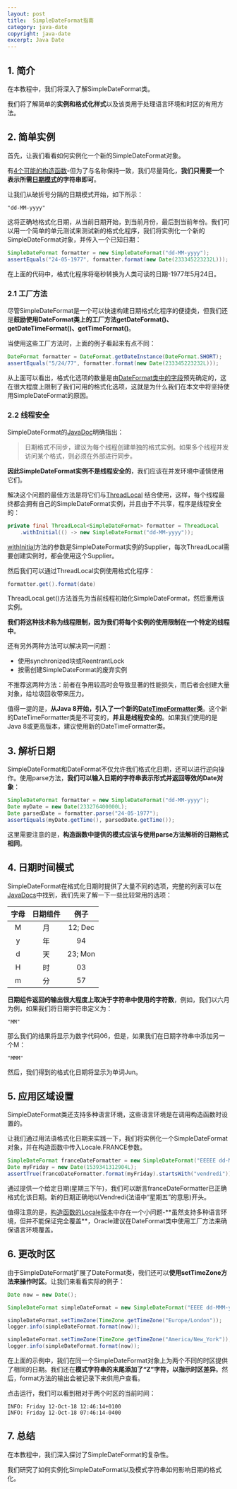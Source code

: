 ```yaml
---
layout: post
title:  SimpleDateFormat指南
category: java-date
copyright: java-date
excerpt: Java Date
---
```


## 1. 简介

在本教程中，我们将深入了解SimpleDateFormat类。

我们将了解简单的**实例和格式化样式**以及该类用于处理语言环境和时区的有用方法。

## 2. 简单实例

首先，让我们看看如何实例化一个新的SimpleDateFormat对象。

有[4个可能的构造函数](https://docs.oracle.com/en/java/javase/21/docs/api/java.base/java/text/SimpleDateFormat.html#constructor-summary)-但为了与名称保持一致，我们尽量简化，**我们只需要一个表示所需[日期模式](https://www.baeldung.com/java-simple-date-format#date_time_patterns)的字符串即可**。

让我们从破折号分隔的日期模式开始，如下所示：

```text
"dd-MM-yyyy"
```

这将正确地格式化日期，从当前日期开始，到当前月份，最后到当前年份。我们可以用一个简单的单元测试来测试新的格式化程序，我们将实例化一个新的SimpleDateFormat对象，并传入一个已知日期：

```java
SimpleDateFormat formatter = new SimpleDateFormat("dd-MM-yyyy");
assertEquals("24-05-1977", formatter.format(new Date(233345223232L)));
```

在上面的代码中，格式化程序将毫秒转换为人类可读的日期-1977年5月24日。

### 2.1 工厂方法

尽管SimpleDateFormat是一个可以快速构建日期格式化程序的便捷类，但我们还是**鼓励使用DateFormat类上的工厂方法getDateFormat()、getDateTimeFormat()、getTimeFormat()**。

当使用这些工厂方法时，上面的例子看起来有点不同：

```java
DateFormat formatter = DateFormat.getDateInstance(DateFormat.SHORT);
assertEquals("5/24/77", formatter.format(new Date(233345223232L)));
```

从上面可以看出，格式化选项的数量是由[DateFormat类中的字段](https://docs.oracle.com/en/java/javase/21/docs/api/java.base/java/text/DateFormat.html#field-summary)预先确定的，这在很大程度上限制了我们可用的格式化选项，这就是为什么我们在本文中将坚持使用SimpleDateFormat的原因。

### 2.2 线程安全

SimpleDateFormat的[JavaDoc](https://github.com/openjdk/jdk/blob/76507eef639c41bffe9a4bb2b8a5083291f41383/src/java.base/share/classes/java/text/SimpleDateFormat.java#L427)明确指出：

> 日期格式不同步，建议为每个线程创建单独的格式实例。如果多个线程并发访问某个格式，则必须在外部进行同步。

**因此SimpleDateFormat实例不是线程安全的**，我们应该在并发环境中谨慎使用它们。

解决这个问题的最佳方法是将它们与[ThreadLocal](https://www.baeldung.com/java-threadlocal) 结合使用，这样，每个线程最终都会拥有自己的SimpleDateFormat实例，并且由于不共享，程序是线程安全的： 

```java
private final ThreadLocal<SimpleDateFormat> formatter = ThreadLocal
    .withInitial(() -> new SimpleDateFormat("dd-MM-yyyy"));
```

[withInitial](https://docs.oracle.com/en/java/javase/21/docs/api/java.base/java/lang/ThreadLocal.html#withInitial(java.util.function.Supplier))方法的参数是SimpleDateFormat实例的Supplier，每次ThreadLocal需要创建实例时，都会使用这个Supplier。

然后我们可以通过ThreadLocal实例使用格式化程序：

```java
formatter.get().format(date)
```

ThreadLocal.get()方法首先为当前线程初始化SimpleDateFormat，然后重用该实例。

**我们将这种技术称为线程限制，因为我们将每个实例的使用限制在一个特定的线程中**。

还有另外两种方法可以解决同一问题：

- 使用synchronized块或ReentrantLock
- 按需创建SimpleDateFormat的废弃实例 

不推荐这两种方法：前者在争用较高时会导致显著的性能损失，而后者会创建大量对象，给垃圾回收带来压力。

值得一提的是，**从Java 8开始，引入了一个新的[DateTimeFormatter](https://www.baeldung.com/java-datetimeformatter)类**。这个新的DateTimeFormatter类是不可变的，**并且是线程安全的**。如果我们使用的是Java 8或更高版本，建议使用新的DateTimeFormatter类。

## 3. 解析日期

SimpleDateFormat和DateFormat不仅允许我们格式化日期，还可以进行逆向操作。使用parse方法，**我们可以输入日期的字符串表示形式并返回等效的Date对象**：

```java
SimpleDateFormat formatter = new SimpleDateFormat("dd-MM-yyyy");
Date myDate = new Date(233276400000L);
Date parsedDate = formatter.parse("24-05-1977");
assertEquals(myDate.getTime(), parsedDate.getTime());
```

这里需要注意的是，**构造函数中提供的模式应该与使用parse方法解析的日期格式相同**。

## 4. 日期时间模式

SimpleDateFormat在格式化日期时提供了大量不同的选项，完整的列表可以在[JavaDocs](https://docs.oracle.com/en/java/javase/21/docs/api/java.base/java/text/SimpleDateFormat.html)中找到，我们先来了解一下一些比较常用的选项：

| 字母 |日期组件 |     例子|
|:--:|:---:| :----------: |
| M  |  月  |  12; Dec|
| y  |  年  |      94|
| d  |  天  | 	23; Mon|
| H  |  时  |      03|
| m  |  分  |      57|

**日期组件返回的输出很大程度上取决于字符串中使用的字符数**，例如，我们以六月为例，如果我们将日期字符串定义为：

```text
"MM"
```

那么我们的结果将显示为数字代码06，但是，如果我们在日期字符串中添加另一个M：

```text
"MMM"
```

然后，我们得到的格式化日期将显示为单词Jun。

## 5. 应用区域设置

SimpleDateFormat类还支持多种语言环境，这些语言环境是在调用构造函数时设置的。

让我们通过用法语格式化日期来实践一下，我们将实例化一个SimpleDateFormat对象，并在构造函数中传入Locale.FRANCE参数。

```java
SimpleDateFormat franceDateFormatter = new SimpleDateFormat("EEEEE dd-MMMMMMM-yyyy", Locale.FRANCE);
Date myFriday = new Date(1539341312904L);
assertTrue(franceDateFormatter.format(myFriday).startsWith("vendredi"));
```

通过提供一个给定日期(星期三下午)，我们可以断言franceDateFormatter已正确格式化该日期。新的日期正确地以Vendredi(法语中“星期五”的意思)开头。

值得注意的是，[构造函数的Locale版本](https://docs.oracle.com/en/java/javase/21/docs/api/java.base/java/text/SimpleDateFormat.html#(java.lang.String,java.util.Locale))中存在一个小问题-**虽然支持多种语言环境，但并不能保证完全覆盖**，Oracle建议在DateFormat类中使用工厂方法来确保语言环境覆盖。

## 6. 更改时区

由于SimpleDateFormat扩展了DateFormat类，我们还可以**使用setTimeZone方法来操作时区**。让我们来看看实际的例子：

```java
Date now = new Date();

SimpleDateFormat simpleDateFormat = new SimpleDateFormat("EEEE dd-MMM-yy HH:mm:ssZ");

simpleDateFormat.setTimeZone(TimeZone.getTimeZone("Europe/London"));
logger.info(simpleDateFormat.format(now));

simpleDateFormat.setTimeZone(TimeZone.getTimeZone("America/New_York"));
logger.info(simpleDateFormat.format(now));
```

在上面的示例中，我们在同一个SimpleDateFormat对象上为两个不同的时区提供了相同的日期。我们还在**模式字符串的末尾添加了“Z”字符，以指示时区差异**。然后，format方法的输出会被记录下来供用户查看。

点击运行，我们可以看到相对于两个时区的当前时间：

```text
INFO: Friday 12-Oct-18 12:46:14+0100
INFO: Friday 12-Oct-18 07:46:14-0400
```

## 7. 总结

在本教程中，我们深入探讨了SimpleDateFormat的复杂性。

我们研究了如何实例化SimpleDateFormat以及模式字符串如何影响日期的格式化。